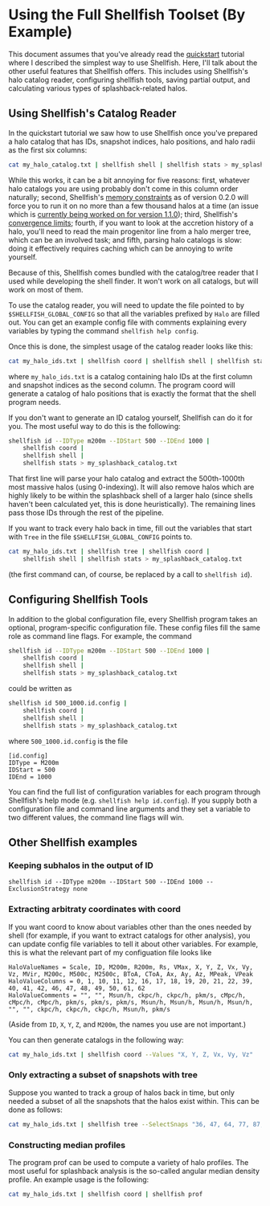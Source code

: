 # Using the Full Shellfish Toolset (By Example)

This document assumes that you've already read the [quickstart](https://github.com/phil-mansfield/shellfish/blob/master/doc/quickstart.md)
tutorial where I described the simplest way to use Shellfish. Here, I'll talk
about the other useful features that Shellfish offers. This includes using
Shellfish's halo catalog reader, configuring shellfish tools, saving partial output, and calculating various
types of splashback-related halos.

## Using Shellfish's Catalog Reader

In the quickstart tutorial we saw how to use Shellfish once you've prepared a halo
catalog that has IDs, snapshot indices, halo positions, and halo radii as the first
six columns:

```bash
cat my_halo_catalog.txt | shellfish shell | shellfish stats > my_splashback_catalog.txt
```

While this works, it can be a bit annoying for five reasons: first, whatever halo catalogs
you are using probably don't come in this column order naturally; second, Shellfish's
[memory constraints](https://github.com/phil-mansfield/shellfish/blob/master/doc/resources.md)
as of version 0.2.0 will force you to run it on no more than a few thousand halos at a time
(an issue which is [currently being worked on for version 1.1.0](https://github.com/phil-mansfield/shellfish/issues/127));
third, Shellfish's [convergence limits](https://github.com/phil-mansfield/shellfish/blob/master/doc/convergence.md);
fourth, if you want to look at the accretion history of a halo, you'll need to read
the main progenitor line from a halo merger tree, which can be an involved task; and
fifth, parsing halo catalogs is slow: doing it effectively requires caching which
can be annoying to write yourself.

Because of this, Shellfish comes bundled with the catalog/tree reader that I
used while developing the shell finder. It won't work on all catalogs, but will work on most
of them.

To use the catalog reader, you will need to update the file pointed to by
`$SHELLFISH_GLOBAL_CONFIG` so that all the variables prefixed by `Halo` are
filled out. You can get an example config file with comments explaining every
variables by typing the command `shellfish help config`.

Once this is done, the simplest usage of the catalog reader looks like this:
```bash
cat my_halo_ids.txt | shellfish coord | shellfish shell | shellfish stats > my_splashback_catalog.txt
```
where `my_halo_ids.txt` is a catalog containing halo IDs at the first column
and snapshot indices as the second column. The program coord will generate a catalog of
halo positions that is exactly the format that the shell program needs.

If you don't want to generate an ID catalog yourself, Shellfish can do it for you. The
most useful way to do this is the following:
```bash
shellfish id --IDType m200m --IDStart 500 --IDEnd 1000 |
    shellfish coord |
    shellfish shell |
    shellfish stats > my_splashback_catalog.txt
```
That first line will parse your halo catalog and extract the 500th-1000th most massive
halos (using 0-indexing). It will also remove halos which are highly likely to be within
the splashback shell of a larger halo (since shells haven't been calculated yet, this
is done heuristically). The remaining lines pass those IDs through the rest of the pipeline.

If you want to track every halo back in time, fill out the variables that start with 
`Tree` in the file `$SHELLFISH_GLOBAL_CONFIG` points to.
```bash
cat my_halo_ids.txt | shellfish tree | shellfish coord |
    shellfish shell | shellfish stats > my_splashback_catalog.txt
```
(the first command can, of course, be replaced by a call to `shellfish id`).

## Configuring Shellfish Tools

In addition to the global configuration file, every Shellfish program takes
an optional, program-specific configuration file. These config files fill the same role
as command line flags. For example, the command 

```bash
shellfish id --IDType m200m --IDStart 500 --IDEnd 1000 |
    shellfish coord |
    shellfish shell |
    shellfish stats > my_splashback_catalog.txt
```

could be written as

```bash
shellfish id 500_1000.id.config |
    shellfish coord |
    shellfish shell |
    shellfish stats > my_splashback_catalog.txt
```

where `500_1000.id.config` is the file
```
[id.config]
IDType = M200m
IDStart = 500
IDEnd = 1000
```

You can find the full list of configuration variables for each program through
Shellfish's help mode (e.g. `shellfish help id.config`). If you supply both a
configuration file and command line arguments and they set a variable to two
different values, the command line flags will win.

## Other Shellfish examples

### Keeping subhalos in the output of ID

```
shellfish id --IDType m200m --IDStart 500 --IDEnd 1000 --ExclusionStrategy none
```

### Extracting arbitraty coordinates with coord

If you want coord to know about variables other than the ones needed by shell
(for example, if you want to extract catalogs for other analysis), you can update
config file variables to tell it about other variables. For example, this is what
the relevant part of my configuation file looks like

```
HaloValueNames = Scale, ID, M200m, R200m, Rs, VMax, X, Y, Z, Vx, Vy, Vz, MVir, M200c, M500c, M2500c, BToA, CToA, Ax, Ay, Az, MPeak, VPeak
HaloValueColumns = 0, 1, 10, 11, 12, 16, 17, 18, 19, 20, 21, 22, 39, 40, 41, 42, 46, 47, 48, 49, 50, 61, 62 
HaloValueComments = "", "", Msun/h, ckpc/h, ckpc/h, pkm/s, cMpc/h, cMpc/h, cMpc/h, pkm/s, pkm/s, pkm/s, Msun/h, Msun/h, Msun/h, Msun/h, "", "", ckpc/h, ckpc/h, ckpc/h, Msun/h, pkm/s
```

(Aside from `ID`, `X`, `Y`, `Z`, and `M200m`, the names you use are not important.)

You can then generate catalogs in the following way:
```bash
cat my_halo_ids.txt | shellfish coord --Values "X, Y, Z, Vx, Vy, Vz"
```

### Only extracting a subset of snapshots with tree

Suppose you wanted to track a group of halos back in time, but only needed a subset of all the
snapshots that the halos exist within. This can be done as follows:
```bash
cat my_halo_ids.txt | shellfish tree --SelectSnaps "36, 47, 64, 77, 87, 100"
```

### Constructing median profiles

The program prof can be used to compute a variety of halo profiles. The most useful
for splashback analysis is the so-called angular median density profile. An example usage
is the following:

```bash
cat my_halo_ids.txt | shellfish coord | shellfish prof
```
